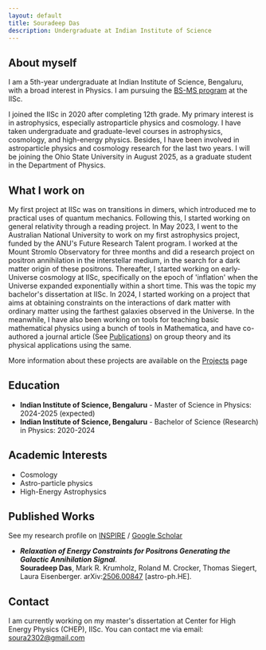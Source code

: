 ```yaml
---
layout: default
title: Souradeep Das
description: Undergraduate at Indian Institute of Science
---
```


<h2>About myself</h2>

I am a 5th-year undergraduate at Indian Institute of Science, Bengaluru, with a broad interest in Physics. I am pursuing the <a href='https://bs-ug.iisc.ac.in/'>BS-MS program</a> at the IISc.

I joined the IISc in 2020 after completing 12th grade. My primary interest is in astrophysics, especially astroparticle physics and cosmology. I have taken undergraduate and graduate-level courses in astrophysics, cosmology, and high-energy physics. Besides, I have been involved in astroparticle physics and cosmology research for the last two years. I will be joining the Ohio State University in August 2025, as a graduate student in the Department of Physics.

<h2>What I work on</h2>

My first project at IISc was on transitions in dimers, which introduced me to practical uses of quantum mechanics. Following this, I started working on general relativity through a reading project. In May 2023, I went to the Australian National University to work on my first astrophysics project, funded by the ANU's Future Research Talent program. I worked at the Mount Stromlo Observatory for three months and did a research project on positron annihilation in the interstellar medium, in the search for a dark matter origin of these positrons. Thereafter, I started working on early-Universe cosmology at IISc, specifically on the epoch of 'inflation' when the Universe expanded exponentially within a short time. This was the topic my bachelor's dissertation at IISc. In 2024, I started working on a project that aims at obtaining constraints on the interactions of dark matter with ordinary matter using the farthest galaxies observed in the Universe. In the meanwhile, I have also been working on tools for teaching basic mathematical physics using a bunch of tools in Mathematica, and have co-authored a journal article (See [Publications](publications)) on group theory and its physical applications using the same.

More information about these projects are available on the <a href='projects.html'>Projects</a> page

## Education
* **Indian Institute of Science, Bengaluru** - Master of Science in Physics: 2024-2025 (expected)
* **Indian Institute of Science, Bengaluru** - Bachelor of Science (Research) in Physics: 2020-2024

## Academic Interests

* Cosmology
* Astro-particle physics
* High-Energy Astrophysics

## Published Works
See my research profile on [INSPIRE](https://inspirehep.net/authors/2806415) / [Google Scholar](https://scholar.google.com/citations?user=tiRjT-wAAAAJ&hl=en&oi=ao)

* ***Relaxation of Energy Constraints for Positrons Generating the Galactic Annihilation Signal***.<br> **Souradeep Das**, Mark R. Krumholz, Roland M. Crocker, Thomas Siegert, Laura Eisenberger. arXiv:[2506.00847](https://arxiv.org/abs/2506.00847) [astro-ph.HE].


## Contact
I am currently working on my master's dissertation at Center for High Energy Physics (CHEP), IISc. You can contact me via email: [soura2302@gmail.com](mailto:soura2302@gmail.com)
